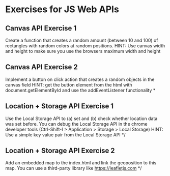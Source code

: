 # Exercises for JS Web APIs

## Canvas API Exercise 1
Create a function that creates a random amount (between 10 and 100) of
rectangles with random colors at random positions.
HINT: Use canvas width and height to make sure you use the browsers maximum
width and height

## Canvas API Exercise 2
Implement a button on click action that creates a random objects in the canvas field
HINT: get the button element from the html with document.getElementById and
use the addEventListener functionality *

## Location + Storage API Exercise 1
Use the Local Storage API to (a) set and (b) check whether location data was
set before. You can debug the Local Storage API in the chrome developer tools
(Ctrl-Shift-I > Application > Storage > Local Storage)
HINT: Use a simple key value pair from the Local Storage API */

## Location + Storage API Exercise 2
Add an embedded map to the index.html and link the geoposition 
to this map. You can use a third-party library like https://leafletjs.com */
